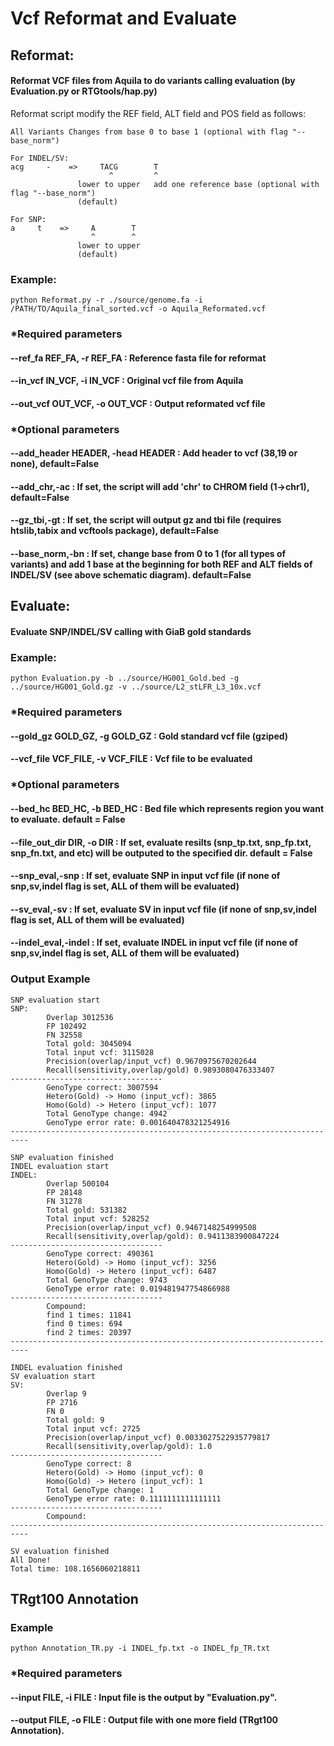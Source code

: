 # Vcf Reformat and Evaluate
## Reformat: 
#### Reformat VCF files from Aquila to do variants calling evaluation (by Evaluation.py or RTGtools/hap.py) 
Reformat script modify the REF field, ALT field and POS field as follows:
```
All Variants Changes from base 0 to base 1 (optional with flag "--base_norm")

For INDEL/SV:
acg     -    =>     TACG        T
                      ^         ^
               lower to upper   add one reference base (optional with flag "--base_norm")
               (default)   

For SNP:
a     t    =>     A        T
                  ^        ^
               lower to upper 
               (default)
```
### Example:
```
python Reformat.py -r ./source/genome.fa -i /PATH/TO/Aquila_final_sorted.vcf -o Aquila_Reformated.vcf 
```
### *Required parameters
#### --ref_fa REF_FA, -r REF_FA : Reference fasta file for reformat
#### --in_vcf IN_VCF, -i IN_VCF : Original vcf file from Aquila
#### --out_vcf OUT_VCF, -o OUT_VCF : Output reformated vcf file
### *Optional parameters
#### --add_header HEADER, -head HEADER : Add header to vcf (38,19 or none), default=False
#### --add_chr,-ac : If set, the script will add 'chr' to CHROM field (1->chr1), default=False
#### --gz_tbi,-gt : If set, the script will output gz and tbi file (requires htslib,tabix and vcftools package), default=False
#### --base_norm,-bn : If set, change base from 0 to 1 (for all types of variants) and add 1 base at the beginning for both REF and ALT fields of INDEL/SV (see above schematic diagram). default=False 

## Evaluate:
#### Evaluate SNP/INDEL/SV calling with GiaB gold standards
### Example:
```
python Evaluation.py -b ../source/HG001_Gold.bed -g ../source/HG001_Gold.gz -v ../source/L2_stLFR_L3_10x.vcf
```
### *Required parameters
#### --gold_gz GOLD_GZ, -g GOLD_GZ : Gold standard vcf file (gziped)
#### --vcf_file VCF_FILE, -v VCF_FILE : Vcf file to be evaluated
### *Optional parameters
#### --bed_hc BED_HC, -b BED_HC : Bed file which represents region you want to evaluate. default = False
#### --file_out_dir DIR, -o DIR : If set, evaluate resilts (snp_tp.txt, snp_fp.txt, snp_fn.txt, and etc) will be outputed to the specified dir. default = False
#### --snp_eval,-snp : If set, evaluate SNP in input vcf file (if none of snp,sv,indel flag is set, ALL of them will be evaluated)
#### --sv_eval,-sv : If set, evaluate SV in input vcf file (if none of snp,sv,indel flag is set, ALL of them will be evaluated)
#### --indel_eval,-indel : If set, evaluate INDEL in input vcf file (if none of snp,sv,indel flag is set, ALL of them will be evaluated)
### Output Example
```
SNP evaluation start
SNP:
        Overlap 3012536
        FP 102492
        FN 32558
        Total gold: 3045094
        Total input vcf: 3115028
        Precision(overlap/input_vcf) 0.9670975670202644
        Recall(sensitivity,overlap/gold) 0.9893080476333407
----------------------------------
        GenoType correct: 3007594
        Hetero(Gold) -> Homo (input_vcf): 3865
        Homo(Gold) -> Hetero (input_vcf): 1077
        Total GenoType change: 4942
        GenoType error rate: 0.001640478321254916
--------------------------------------------------------------------------

SNP evaluation finished
INDEL evaluation start
INDEL:
        Overlap 500104
        FP 28148
        FN 31278
        Total gold: 531382
        Total input vcf: 528252
        Precision(overlap/input_vcf) 0.9467148254999508
        Recall(sensitivity,overlap/gold): 0.9411383900847224
----------------------------------
        GenoType correct: 490361
        Hetero(Gold) -> Homo (input_vcf): 3256
        Homo(Gold) -> Hetero (input_vcf): 6487
        Total GenoType change: 9743
        GenoType error rate: 0.019481947754866988
----------------------------------
        Compound:
        find 1 times: 11841
        find 0 times: 694
        find 2 times: 20397
--------------------------------------------------------------------------

INDEL evaluation finished
SV evaluation start
SV:
        Overlap 9
        FP 2716
        FN 0
        Total gold: 9
        Total input vcf: 2725
        Precision(overlap/input_vcf) 0.0033027522935779817
        Recall(sensitivity,overlap/gold): 1.0
----------------------------------
        GenoType correct: 8
        Hetero(Gold) -> Homo (input_vcf): 0
        Homo(Gold) -> Hetero (input_vcf): 1
        Total GenoType change: 1
        GenoType error rate: 0.1111111111111111
----------------------------------
        Compound:
--------------------------------------------------------------------------

SV evaluation finished
All Done!
Total time: 108.1656060218811
```

## TRgt100 Annotation
### Example
```
python Annotation_TR.py -i INDEL_fp.txt -o INDEL_fp_TR.txt
```
### *Required parameters
#### --input FILE, -i FILE : Input file is the output by "Evaluation.py". 
#### --output FILE, -o FILE : Output file with one more field (TRgt100 Annotation). 
